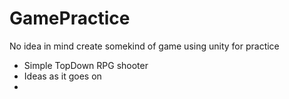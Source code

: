 # GamePractice
No idea in mind create somekind of game using unity for practice

- Simple TopDown RPG shooter
- Ideas as it goes on
- 
